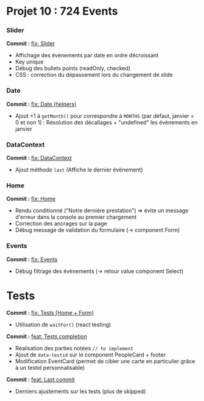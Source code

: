 # Projet 10 : 724 Events

### Slider
**Commit :** [fix: Slider](https://github.com/Lost-Somewhere/724Events/commit/f4456d4b19b8a51ba4c54e433613d1e9bcb162a2 "fix: Slider")

- Affichage des évènements par date en ordre décroissant
- Key unique 
- Débug des bullets points (readOnly, checked)
- CSS : correction du dépassement lors du changement de slide

### Date
**Commit :** [fix: Date (helpers)](https://github.com/Lost-Somewhere/724Events/commit/df0bdf2ef832bf889db90b80f259cf48f6479f5e "fix: Date (helpers)")

- Ajout +1 à `getMonth()` pour correspondre à `MONTHS` (par défaut, janvier = 0 et non 1) :
Résolution des décallages + "undefined" les évènements en janvier

### DataContext
**Commit :** [fix: DataContext](https://github.com/Lost-Somewhere/724Events/commit/a94102b8cbcea700195af1668163d54a5cca9709 "fix: DataContext")

- Ajout méthode `last` (Affiche le dernier évènement)

### Home
**Commit :** [fix: Home](https://github.com/Lost-Somewhere/724Events/commit/f914029edebcd65a8bcbfd63f6f17772e6132628 "fix: Home")

- Rendu conditionné ("Notre dernière prestation") => évite un message d'erreur dans la console au premier chargement
- Correction des ancrages sur la page
- Débug message de validation du formulaire (-> component Form)

### Events
**Commit :** [fix: Events](https://github.com/Lost-Somewhere/724Events/commit/3f1a15d455467ac17aca36c5f6127c18a0c71174 "fix: Events")

- Débug filtrage des évènements (-> retour value component Select)

# Tests

**Commit :** [fix: Tests (Home + Form)](https://github.com/Lost-Somewhere/724Events/commit/5d99f8687e5e2edb58f4cfa825b0bec154dcad75 "fix: Tests (Home + Form)")

- Utilisation de  `waitFor()` (react testing)

**Commit :** [feat: Tests completion](https://github.com/Lost-Somewhere/724Events/commit/3f5a42406828009614357e6cd4c8690b7dd2b18a "feat: Tests completion")
- Réalisation des parties notées `// to implement`
- Ajout de `data-testid` sur le component PeopleCard + footer
- Modification EventCard (permet de cibler une carte en particulier grâce à un testid personnalisable)

**Commit :** [feat: Last commit](https://github.com/Lost-Somewhere/724Events/commit/57c41ca9a2aadf11752e2a3d4db425b78d51de29 "feat: Last commit")
- Derniers ajustements sur les tests (plus de skipped)

